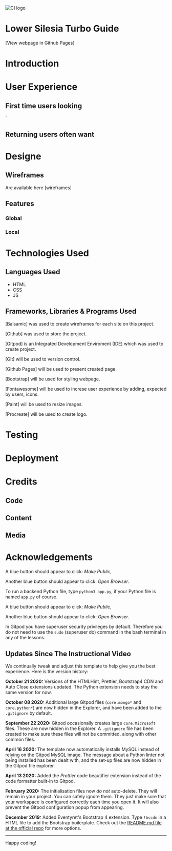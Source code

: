 ![CI logo](https://codeinstitute.s3.amazonaws.com/fullstack/ci_logo_small.png)
# Lower Silesia Turbo Guide

[View webpage in Github Pages]

# Introduction

# User Experience


## First time users looking 

`
## Returning users often want

# Designe

## Wireframes

Are available here [wireframes]

## Features

### Global

### Local

# Technologies Used

## Languages Used

* HTML
* CSS
* JS 

## Frameworks, Libraries & Programs Used

[Balsamic] was used to create wireframes for each site on this project.

[Github] was used to store the project.

[Gitpod] is an Integrated Development Enviroment (IDE) which was used to create project. 

[Git] will be used to version control.

[Github Pages] will be used to present created page.

[Bootstrap] will be used for styling webpage.

[Fontawesome] will be used to increse user experience by adding, expected by users, icons.

[Paint] will be used to resize images.

[Procreate] will be used to create logo.

# Testing

# Deployment

# Credits

## Code


## Content


## Media

# Acknowledgements






A blue button should appear to click: *Make Public*,

Another blue button should appear to click: *Open Browser*.

To run a backend Python file, type `python3 app.py`, if your Python file is named `app.py` of course.

A blue button should appear to click: *Make Public*,

Another blue button should appear to click: *Open Browser*.

In Gitpod you have superuser security privileges by default. Therefore you do not need to use the `sudo` (superuser do) command in the bash terminal in any of the lessons.

## Updates Since The Instructional Video

We continually tweak and adjust this template to help give you the best experience. Here is the version history:

**October 21 2020:** Versions of the HTMLHint, Prettier, Bootstrap4 CDN and Auto Close extensions updated. The Python extension needs to stay the same version for now.

**October 08 2020:** Additional large Gitpod files (`core.mongo*` and `core.python*`) are now hidden in the Explorer, and have been added to the `.gitignore` by default.

**September 22 2020:** Gitpod occasionally creates large `core.Microsoft` files. These are now hidden in the Explorer. A `.gitignore` file has been created to make sure these files will not be committed, along with other common files.

**April 16 2020:** The template now automatically installs MySQL instead of relying on the Gitpod MySQL image. The message about a Python linter not being installed has been dealt with, and the set-up files are now hidden in the Gitpod file explorer.

**April 13 2020:** Added the _Prettier_ code beautifier extension instead of the code formatter built-in to Gitpod.

**February 2020:** The initialisation files now _do not_ auto-delete. They will remain in your project. You can safely ignore them. They just make sure that your workspace is configured correctly each time you open it. It will also prevent the Gitpod configuration popup from appearing.

**December 2019:** Added Eventyret's Bootstrap 4 extension. Type `!bscdn` in a HTML file to add the Bootstrap boilerplate. Check out the <a href="https://github.com/Eventyret/vscode-bcdn" target="_blank">README.md file at the official repo</a> for more options.

--------

Happy coding!
